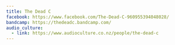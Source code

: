 ```yaml
---
title: The Dead C
facebook: https://www.facebook.com/The-Dead-C-960955394048028/
bandcamp: https://thedeadc.bandcamp.com/
audio_culture:
  - link: https://www.audioculture.co.nz/people/the-dead-c
---
```

